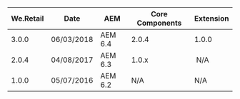 We.Retail | Date       | AEM      | Core Components | Extension
----------|------------|----------|-----------------|----------
3.0.0     | 06/03/2018 | AEM 6.4  | 2.0.4 | 1.0.0
2.0.4     | 04/08/2017 | AEM 6.3  | 1.0.x | N/A 
1.0.0     | 05/07/2016 | AEM 6.2  | N/A | N/A

